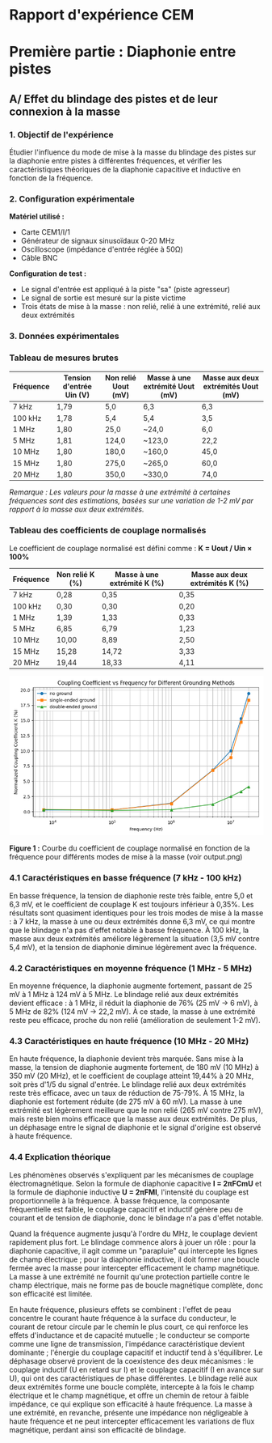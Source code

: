 # Rapport d'expérience CEM

# Première partie : Diaphonie entre pistes

## A/ Effet du blindage des pistes et de leur connexion à la masse

### 1. Objectif de l'expérience

Étudier l'influence du mode de mise à la masse du blindage des pistes sur la diaphonie entre pistes à différentes fréquences, et vérifier les caractéristiques théoriques de la diaphonie capacitive et inductive en fonction de la fréquence.

### 2. Configuration expérimentale

**Matériel utilisé :**

- Carte CEM1/I/1
- Générateur de signaux sinusoïdaux 0-20 MHz
- Oscilloscope (impédance d'entrée réglée à 50Ω)
- Câble BNC

**Configuration de test :**

- Le signal d'entrée est appliqué à la piste "sa" (piste agresseur)
- Le signal de sortie est mesuré sur la piste victime
- Trois états de mise à la masse : non relié, relié à une extrémité, relié aux deux extrémités

### 3. Données expérimentales

### Tableau de mesures brutes

| Fréquence | Tension d'entrée Uin (V) | Non relié Uout (mV) | Masse à une extrémité Uout (mV) | Masse aux deux extrémités Uout (mV) |
| --- | --- | --- | --- | --- |
| 7 kHz | 1,79 | 5,0 | 6,3 | 6,3 |
| 100 kHz | 1,78 | 5,4 | 5,4 | 3,5 |
| 1 MHz | 1,80 | 25,0 | ~24,0 | 6,0 |
| 5 MHz | 1,81 | 124,0 | ~123,0 | 22,2 |
| 10 MHz | 1,80 | 180,0 | ~160,0 | 45,0 |
| 15 MHz | 1,80 | 275,0 | ~265,0 | 60,0 |
| 20 MHz | 1,80 | 350,0 | ~330,0 | 74,0 |

*Remarque : Les valeurs pour la masse à une extrémité à certaines fréquences sont des estimations, basées sur une variation de 1-2 mV par rapport à la masse aux deux extrémités.*

### Tableau des coefficients de couplage normalisés

Le coefficient de couplage normalisé est défini comme : **K = Uout / Uin × 100%**

| Fréquence | Non relié K (%) | Masse à une extrémité K (%) | Masse aux deux extrémités K (%) |
| --- | --- | --- | --- |
| 7 kHz | 0,28 | 0,35 | 0,35 |
| 100 kHz | 0,30 | 0,30 | 0,20 |
| 1 MHz | 1,39 | 1,33 | 0,33 |
| 5 MHz | 6,85 | 6,79 | 1,23 |
| 10 MHz | 10,00 | 8,89 | 2,50 |
| 15 MHz | 15,28 | 14,72 | 3,33 |
| 20 MHz | 19,44 | 18,33 | 4,11 |

![实验结果曲线](output.png)

**Figure 1 :** Courbe du coefficient de couplage normalisé en fonction de la fréquence pour différents modes de mise à la masse (voir output.png)

### **4.1 Caractéristiques en basse fréquence (7 kHz - 100 kHz)**

En basse fréquence, la tension de diaphonie reste très faible, entre 5,0 et 6,3 mV, et le coefficient de couplage K est toujours inférieur à 0,35%. Les résultats sont quasiment identiques pour les trois modes de mise à la masse : à 7 kHz, la masse à une ou deux extrémités donne 6,3 mV, ce qui montre que le blindage n'a pas d'effet notable à basse fréquence. À 100 kHz, la masse aux deux extrémités améliore légèrement la situation (3,5 mV contre 5,4 mV), et la tension de diaphonie diminue légèrement avec la fréquence.

### **4.2 Caractéristiques en moyenne fréquence (1 MHz - 5 MHz)**

En moyenne fréquence, la diaphonie augmente fortement, passant de 25 mV à 1 MHz à 124 mV à 5 MHz. Le blindage relié aux deux extrémités devient efficace : à 1 MHz, il réduit la diaphonie de 76% (25 mV → 6 mV), à 5 MHz de 82% (124 mV → 22,2 mV). À ce stade, la masse à une extrémité reste peu efficace, proche du non relié (amélioration de seulement 1-2 mV).

### **4.3 Caractéristiques en haute fréquence (10 MHz - 20 MHz)**

En haute fréquence, la diaphonie devient très marquée. Sans mise à la masse, la tension de diaphonie augmente fortement, de 180 mV (10 MHz) à 350 mV (20 MHz), et le coefficient de couplage atteint 19,44% à 20 MHz, soit près d'1/5 du signal d'entrée. Le blindage relié aux deux extrémités reste très efficace, avec un taux de réduction de 75-79%. À 15 MHz, la diaphonie est fortement réduite (de 275 mV à 60 mV). La masse à une extrémité est légèrement meilleure que le non relié (265 mV contre 275 mV), mais reste bien moins efficace que la masse aux deux extrémités. De plus, un déphasage entre le signal de diaphonie et le signal d'origine est observé à haute fréquence.

### **4.4 Explication théorique**

Les phénomènes observés s'expliquent par les mécanismes de couplage électromagnétique. Selon la formule de diaphonie capacitive **I = 2πFCmU** et la formule de diaphonie inductive **U = 2πFMI**, l'intensité du couplage est proportionnelle à la fréquence. À basse fréquence, la composante fréquentielle est faible, le couplage capacitif et inductif génère peu de courant et de tension de diaphonie, donc le blindage n'a pas d'effet notable.

Quand la fréquence augmente jusqu'à l'ordre du MHz, le couplage devient rapidement plus fort. Le blindage commence alors à jouer un rôle : pour la diaphonie capacitive, il agit comme un "parapluie" qui intercepte les lignes de champ électrique ; pour la diaphonie inductive, il doit former une boucle fermée avec la masse pour intercepter efficacement le champ magnétique. La masse à une extrémité ne fournit qu'une protection partielle contre le champ électrique, mais ne forme pas de boucle magnétique complète, donc son efficacité est limitée.

En haute fréquence, plusieurs effets se combinent : l'effet de peau concentre le courant haute fréquence à la surface du conducteur, le courant de retour circule par le chemin le plus court, ce qui renforce les effets d'inductance et de capacité mutuelle ; le conducteur se comporte comme une ligne de transmission, l'impédance caractéristique devient dominante ; l'énergie du couplage capacitif et inductif tend à s'équilibrer. Le déphasage observé provient de la coexistence des deux mécanismes : le couplage inductif (U en retard sur I) et le couplage capacitif (I en avance sur U), qui ont des caractéristiques de phase différentes. Le blindage relié aux deux extrémités forme une boucle complète, intercepte à la fois le champ électrique et le champ magnétique, et offre un chemin de retour à faible impédance, ce qui explique son efficacité à haute fréquence. La masse à une extrémité, en revanche, présente une impédance non négligeable à haute fréquence et ne peut intercepter efficacement les variations de flux magnétique, perdant ainsi son efficacité de blindage.
